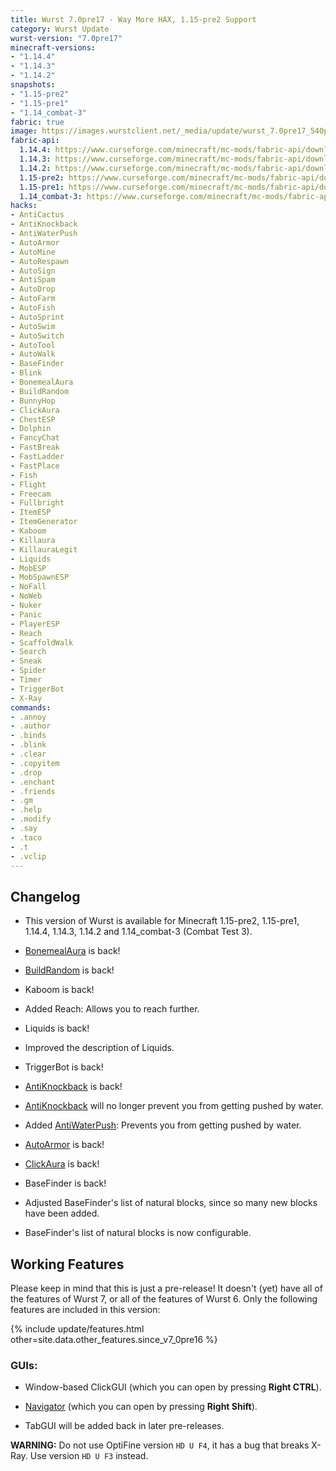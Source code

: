 ```yaml
---
title: Wurst 7.0pre17 - Way More HAX, 1.15-pre2 Support
category: Wurst Update
wurst-version: "7.0pre17"
minecraft-versions:
- "1.14.4"
- "1.14.3"
- "1.14.2"
snapshots:
- "1.15-pre2"
- "1.15-pre1"
- "1.14_combat-3"
fabric: true
image: https://images.wurstclient.net/_media/update/wurst_7.0pre17_540p.webp
fabric-api:
  1.14.4: https://www.curseforge.com/minecraft/mc-mods/fabric-api/download/2810785
  1.14.3: https://www.curseforge.com/minecraft/mc-mods/fabric-api/download/2742310
  1.14.2: https://www.curseforge.com/minecraft/mc-mods/fabric-api/download/2720368
  1.15-pre2: https://www.curseforge.com/minecraft/mc-mods/fabric-api/download/2832703
  1.15-pre1: https://www.curseforge.com/minecraft/mc-mods/fabric-api/download/2830522
  1.14_combat-3: https://www.curseforge.com/minecraft/mc-mods/fabric-api/download/2810785
hacks:
- AntiCactus
- AntiKnockback
- AntiWaterPush
- AutoArmor
- AutoMine
- AutoRespawn
- AutoSign
- AntiSpam
- AutoDrop
- AutoFarm
- AutoFish
- AutoSprint
- AutoSwim
- AutoSwitch
- AutoTool
- AutoWalk
- BaseFinder
- Blink
- BonemealAura
- BuildRandom
- BunnyHop
- ClickAura
- ChestESP
- Dolphin
- FancyChat
- FastBreak
- FastLadder
- FastPlace
- Fish
- Flight
- Freecam
- Fullbright
- ItemESP
- ItemGenerator
- Kaboom
- Killaura
- KillauraLegit
- Liquids
- MobESP
- MobSpawnESP
- NoFall
- NoWeb
- Nuker
- Panic
- PlayerESP
- Reach
- ScaffoldWalk
- Search
- Sneak
- Spider
- Timer
- TriggerBot
- X-Ray
commands:
- .annoy
- .author
- .binds
- .blink
- .clear
- .copyitem
- .drop
- .enchant
- .friends
- .gm
- .help
- .modify
- .say
- .taco
- .t
- .vclip
---
```

## Changelog

- This version of Wurst is available for Minecraft 1.15-pre2, 1.15-pre1, 1.14.4, 1.14.3, 1.14.2 and 1.14_combat-3 (Combat Test 3).

- [BonemealAura](https://wurst.wiki/bonemealaura) is back!

- [BuildRandom](https://wurst.wiki/buildrandom) is back!

- Kaboom is back!

- Added Reach: Allows you to reach further.

- Liquids is back!

- Improved the description of Liquids.

- TriggerBot is back!

- [AntiKnockback](https://wurst.wiki/antiknockback) is back!

- [AntiKnockback](https://wurst.wiki/antiknockback) will no longer prevent you from getting pushed by water.

- Added [AntiWaterPush](https://wurst.wiki/antiwaterpush): Prevents you from getting pushed by water.

- [AutoArmor](https://wurst.wiki/autoarmor) is back!

- [ClickAura](https://wurst.wiki/clickaura) is back!

- BaseFinder is back!

- Adjusted BaseFinder's list of natural blocks, since so many new blocks have been added.

- BaseFinder's list of natural blocks is now configurable.

## Working Features

Please keep in mind that this is just a pre-release! It doesn't (yet) have all of the features of Wurst 7, or all of the features of Wurst 6. Only the following features are included in this version:

{% include update/features.html other=site.data.other_features.since_v7_0pre16 %}

### GUIs:

- Window-based ClickGUI (which you can open by pressing **Right CTRL**).

- [Navigator](https://wurst.wiki/navigator) (which you can open by pressing **Right Shift**).

- TabGUI will be added back in later pre-releases.

**WARNING:** Do not use OptiFine version `HD U F4`, it has a bug that breaks X-Ray. Use version `HD U F3` instead.
